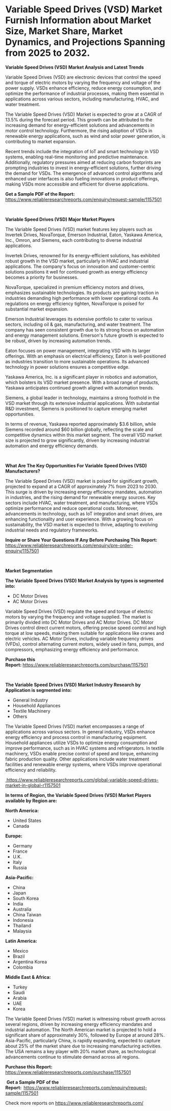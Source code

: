 <p><h1>Variable Speed Drives (VSD) Market Furnish Information about Market Size, Market Share, Market Dynamics, and Projections Spanning from 2025 to 2032.</h1></p><p><strong>Variable Speed Drives (VSD) Market Analysis and Latest Trends</strong></p>
<p><p>Variable Speed Drives (VSD) are electronic devices that control the speed and torque of electric motors by varying the frequency and voltage of the power supply. VSDs enhance efficiency, reduce energy consumption, and optimize the performance of industrial processes, making them essential in applications across various sectors, including manufacturing, HVAC, and water treatment.</p><p>The Variable Speed Drives (VSD) Market is expected to grow at a CAGR of 13.5% during the forecast period. This growth can be attributed to the increasing demand for energy-efficient solutions and advancements in motor control technology. Furthermore, the rising adoption of VSDs in renewable energy applications, such as wind and solar power generation, is contributing to market expansion.</p><p>Recent trends include the integration of IoT and smart technology in VSD systems, enabling real-time monitoring and predictive maintenance. Additionally, regulatory pressures aimed at reducing carbon footprints are prompting industries to invest in energy-efficient solutions, further driving the demand for VSDs. The emergence of advanced control algorithms and enhanced user interfaces is also fueling innovations in product offerings, making VSDs more accessible and efficient for diverse applications.</p></p>
<p><strong>Get a Sample PDF of the Report:&nbsp;</strong> <a href="https://www.reliableresearchreports.com/enquiry/request-sample/1157501?utm_campaign=2954&utm_medium=2&utm_source=Github&utm_content=ia&utm_term=11042025&utm_id=variable-speed-drives-vsd">https://www.reliableresearchreports.com/enquiry/request-sample/1157501</a></p>
<p>&nbsp;</p>
<p><strong>Variable Speed Drives (VSD) Major Market Players</strong></p>
<p><p>The Variable Speed Drives (VSD) market features key players such as Invertek Drives, NovaTorque, Emerson Industrial, Eaton, Yaskawa America, Inc., Omron, and Siemens, each contributing to diverse industrial applications.</p><p>Invertek Drives, renowned for its energy-efficient solutions, has exhibited robust growth in the VSD market, particularly in HVAC and industrial applications. The company's focus on innovation and customer-centric solutions positions it well for continued growth as energy efficiency becomes a priority for businesses.</p><p>NovaTorque, specialized in premium efficiency motors and drives, emphasizes sustainable technologies. Its products are gaining traction in industries demanding high performance with lower operational costs. As regulations on energy efficiency tighten, NovaTorque is poised for substantial market expansion.</p><p>Emerson Industrial leverages its extensive portfolio to cater to various sectors, including oil & gas, manufacturing, and water treatment. The company has seen consistent growth due to its strong focus on automation and energy management solutions. Emerson's future growth is expected to be robust, driven by increasing automation trends.</p><p>Eaton focuses on power management, integrating VSD with its larger offerings. With an emphasis on electrical efficiency, Eaton is well-positioned as industries transition to more sustainable operations. Its advanced technology in power solutions ensures a competitive edge.</p><p>Yaskawa America, Inc. is a significant player in robotics and automation, which bolsters its VSD market presence. With a broad range of products, Yaskawa anticipates continued growth aligned with automation trends.</p><p>Siemens, a global leader in technology, maintains a strong foothold in the VSD market through its extensive industrial applications. With substantial R&D investment, Siemens is positioned to capture emerging market opportunities.</p><p>In terms of revenue, Yaskawa reported approximately $3.6 billion, while Siemens recorded around $60 billion globally, reflecting the scale and competitive dynamics within this market segment. The overall VSD market size is projected to grow significantly, driven by increasing industrial automation and energy efficiency demands.</p></p>
<p>&nbsp;</p>
<p><strong>What Are The Key Opportunities For Variable Speed Drives (VSD) Manufacturers?</strong></p>
<p><p>The Variable Speed Drives (VSD) market is poised for significant growth, projected to expand at a CAGR of approximately 7% from 2023 to 2030. This surge is driven by increasing energy efficiency mandates, automation in industries, and the rising demand for renewable energy sources. Key sectors include HVAC, water treatment, and manufacturing, where VSDs optimize performance and reduce operational costs. Moreover, advancements in technology, such as IoT integration and smart drives, are enhancing functionality and user experience. With a growing focus on sustainability, the VSD market is expected to thrive, adapting to evolving industrial needs and regulatory frameworks.</p></p>
<p><strong>Inquire or Share Your Questions If Any Before Purchasing This Report:</strong> <a href="https://www.reliableresearchreports.com/enquiry/pre-order-enquiry/1157501?utm_campaign=2954&utm_medium=2&utm_source=Github&utm_content=ia&utm_term=11042025&utm_id=variable-speed-drives-vsd">https://www.reliableresearchreports.com/enquiry/pre-order-enquiry/1157501</a></p>
<p>&nbsp;</p>
<p><strong>Market Segmentation</strong></p>
<p><strong>The Variable Speed Drives (VSD) Market Analysis by types is segmented into:</strong></p>
<p><ul><li>DC Motor Drives</li><li>AC Motor Drives</li></ul></p>
<p><p>Variable Speed Drives (VSD) regulate the speed and torque of electric motors by varying the frequency and voltage supplied. The market is primarily divided into DC Motor Drives and AC Motor Drives. DC Motor Drives control direct current motors, offering precise speed control and high torque at low speeds, making them suitable for applications like cranes and electric vehicles. AC Motor Drives, including variable frequency drives (VFDs), control alternating current motors, widely used in fans, pumps, and compressors, emphasizing energy efficiency and performance.</p></p>
<p><strong>Purchase this Report:&nbsp;</strong><a href="https://www.reliableresearchreports.com/purchase/1157501?utm_campaign=2954&utm_medium=2&utm_source=Github&utm_content=ia&utm_term=11042025&utm_id=variable-speed-drives-vsd">https://www.reliableresearchreports.com/purchase/1157501</a></p>
<p>&nbsp;</p>
<p><strong>The Variable Speed Drives (VSD) Market Industry Research by Application is segmented into:</strong></p>
<p><ul><li>General Industry</li><li>Household Appliances</li><li>Textile Machinery</li><li>Others</li></ul></p>
<p><p>The Variable Speed Drives (VSD) market encompasses a range of applications across various sectors. In general industry, VSDs enhance energy efficiency and process control in manufacturing equipment. Household appliances utilize VSDs to optimize energy consumption and improve performance, such as in HVAC systems and refrigerators. In textile machinery, VSDs enable precise control of speed and torque, enhancing fabric production quality. Other applications include water treatment facilities and renewable energy systems, where VSDs improve operational efficiency and reliability.</p></p>
<p><a href="https://www.reliableresearchreports.com/global-variable-speed-drives-market-in-global-r1157501?utm_campaign=2954&utm_medium=2&utm_source=Github&utm_content=ia&utm_term=11042025&utm_id=variable-speed-drives-vsd">&nbsp;https://www.reliableresearchreports.com/global-variable-speed-drives-market-in-global-r1157501</a></p>
<p><strong>In terms of Region, the Variable Speed Drives (VSD) Market Players available by Region are:</strong></p>
<p>
    <p> <strong> North America: </strong>
        <ul>
            <li>United States</li>
            <li>Canada</li>
        </ul>
        </p> 
    <p> <strong> Europe: </strong>
        <ul>
            <li>Germany</li>
            <li>France</li>
            <li>U.K.</li>
            <li>Italy</li>
            <li>Russia</li>
        </ul>
        </p> 
    <p> <strong> Asia-Pacific: </strong>
        <ul>
            <li>China</li>
            <li>Japan</li>
            <li>South Korea</li>
            <li>India</li>
            <li>Australia</li>
            <li>China Taiwan</li>
            <li>Indonesia</li>
            <li>Thailand</li>
            <li>Malaysia</li>
        </ul>
        </p> 
    <p> <strong> Latin America: </strong>
        <ul>
            <li>Mexico</li>
            <li>Brazil</li>
            <li>Argentina Korea</li>
            <li>Colombia</li>
        </ul>
        </p> 
    <p> <strong> Middle East & Africa: </strong>
        <ul>
            <li>Turkey</li>
            <li>Saudi</li>
            <li>Arabia</li>
            <li>UAE</li>
            <li>Korea</li>
        </ul>
    </p>
    </p>
<p><p>The Variable Speed Drives (VSD) market is witnessing robust growth across several regions, driven by increasing energy efficiency mandates and industrial automation. The North American market is projected to hold a significant share of approximately 30%, followed by Europe at around 28%. Asia-Pacific, particularly China, is rapidly expanding, expected to capture about 25% of the market share due to increasing manufacturing activities. The USA remains a key player with 20% market share, as technological advancements continue to stimulate demand across all regions.</p></p>
<p><strong>Purchase this Report: </strong><a href="https://www.reliableresearchreports.com/purchase/1157501?utm_campaign=2954&utm_medium=2&utm_source=Github&utm_content=ia&utm_term=11042025&utm_id=variable-speed-drives-vsd">https://www.reliableresearchreports.com/purchase/1157501</a></p>
<p>&nbsp;<strong>Get a Sample PDF of the Report:&nbsp;&nbsp;</strong><a href="https://www.reliableresearchreports.com/enquiry/request-sample/1157501?utm_campaign=2954&utm_medium=2&utm_source=Github&utm_content=ia&utm_term=11042025&utm_id=variable-speed-drives-vsd">https://www.reliableresearchreports.com/enquiry/request-sample/1157501</a></p>
<p><strong></strong></p>
<p>Check more reports on <a href="https://www.reliableresearchreports.com/?utm_campaign=2954&utm_medium=2&utm_source=Github&utm_content=ia&utm_term=11042025&utm_id=variable-speed-drives-vsd">https://www.reliableresearchreports.com/</a></p>